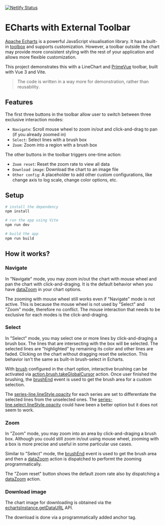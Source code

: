 [![Netlify Status](https://api.netlify.com/api/v1/badges/2fdabf04-1402-4ae2-8f80-553025259a6c/deploy-status)](https://app.netlify.com/sites/elated-hypatia-ecf24d/deploys)

# ECharts with External Toolbar

[Apache Echarts](https://echarts.apache.org/) is a powerful JavaScript visualisation library. It has a built-in [toolbox](https://echarts.apache.org/en/option.html#toolbox) and supports customization. However, a toolbar outside the chart may provide more consistent styling with the rest of your application and allows more flexible customization.

This project demonstrates this with a LineChart and [PrimeVue](https://www.primefaces.org/primevue/) toolbar, built with Vue 3 and Vite.

> The code is written in a way more for demonstration, rather than reusability.

## Features

The first three buttons in the toolbar allow user to switch between three exclusive interaction modes:

- `Navigate`: Scroll mouse wheel to zoom in/out and click-and-drag to pan (if you already zoomed in)
- `Select`: Select lines with a brush box
- `Zoom`: Zoom into a region with a brush box

The other buttons in the toolbar triggers one-time action:

- `Zoom reset`: Reset the zoom rate to view all data
- `Download image`: Download the chart to an image file
- `Other config`: A placeholder to add other custom configurations, like change axis to log scale, change color options, etc.

## Setup

```bash
# install the dependency
npm install

# run the app using Vite
npm run dev

# build the app
npm run build
```

## How it works?

### Navigate

In "Navigate" mode, you may zoom in/out the chart with mouse wheel and pan the chart with click-and-draging. It is the default behavior when you have [dataZoom](https://echarts.apache.org/en/option.html#dataZoom) in your chart options.

The zooming with mouse wheel still works even if "Navigate" mode is not active. This is because the mouse wheel is not used by "Select" and "Zoom" mode, therefore no conflict. The mouse interaction that needs to be exclusive for each modes is the click-and-draging.

### Select

In "Select" mode, you may select one or more lines by click-and-draging a brush box. The lines that are intersecting with the box will be selected. The selected lines are "highlighted" by remaining its color and other lines are faded. Clicking on the chart without dragging reset the selection. This behavior isn't the same as built-in brush-select in Echarts.

With [brush](https://echarts.apache.org/en/option.html#brush) configured in the chart option, interactive brushing can be activated via [action.brush.takeGlobalCursor](https://echarts.apache.org/en/api.html#action.brush.takeGlobalCursor) action. Once user finished the brushing, the [brushEnd](https://echarts.apache.org/en/api.html#events.brushEnd) event is used to get the brush area for a custom selection.

The [series-line.lineStyle.opacity](https://echarts.apache.org/en/option.html#series-line.lineStyle.opacity) for each series are set to differentiate the selected lines from the unselected ones. The [series-line.select.lineStyle.opacity](https://echarts.apache.org/en/option.html#series-line.select.lineStyle) could have been a better option but it does not seem to work.

### Zoom

In "Zoom" mode, you may zoom into an area by click-and-draging a brush box. Although you could still zoom in/out using mouse wheel, zooming with a box is more precise and useful in some particular use cases.

Similar to "Select" mode, the [brushEnd](https://echarts.apache.org/en/api.html#events.brushEnd) event is used to get the brush area and then a [dataZoom](https://echarts.apache.org/en/api.html#action.dataZoom) action is dispatched to performt the zooming programmatically.

The "Zoom reset" button shows the default zoom rate also by dispatching a [dataZoom](https://echarts.apache.org/en/api.html#action.dataZoom) action.

### Download image

The chart image for downloading is obtained via the [echartsInstance.getDataURL](https://echarts.apache.org/en/api.html#echartsInstance.getDataURL) API.

The download is done via a programmatically added anchor tag.
